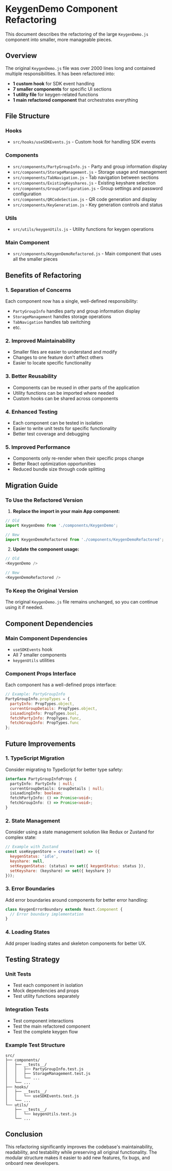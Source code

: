 # KeygenDemo Component Refactoring

This document describes the refactoring of the large `KeygenDemo.js` component into smaller, more manageable pieces.

## Overview

The original `KeygenDemo.js` file was over 2000 lines long and contained multiple responsibilities. It has been refactored into:

- **1 custom hook** for SDK event handling
- **7 smaller components** for specific UI sections
- **1 utility file** for keygen-related functions
- **1 main refactored component** that orchestrates everything

## File Structure

### Hooks
- `src/hooks/useSDKEvents.js` - Custom hook for handling SDK events

### Components
- `src/components/PartyGroupInfo.js` - Party and group information display
- `src/components/StorageManagement.js` - Storage usage and management
- `src/components/TabNavigation.js` - Tab navigation between sections
- `src/components/ExistingKeyshares.js` - Existing keyshare selection
- `src/components/GroupConfiguration.js` - Group settings and password configuration
- `src/components/QRCodeSection.js` - QR code generation and display
- `src/components/KeyGeneration.js` - Key generation controls and status

### Utils
- `src/utils/keygenUtils.js` - Utility functions for keygen operations

### Main Component
- `src/components/KeygenDemoRefactored.js` - Main component that uses all the smaller pieces

## Benefits of Refactoring

### 1. **Separation of Concerns**
Each component now has a single, well-defined responsibility:
- `PartyGroupInfo` handles party and group information display
- `StorageManagement` handles storage operations
- `TabNavigation` handles tab switching
- etc.

### 2. **Improved Maintainability**
- Smaller files are easier to understand and modify
- Changes to one feature don't affect others
- Easier to locate specific functionality

### 3. **Better Reusability**
- Components can be reused in other parts of the application
- Utility functions can be imported where needed
- Custom hooks can be shared across components

### 4. **Enhanced Testing**
- Each component can be tested in isolation
- Easier to write unit tests for specific functionality
- Better test coverage and debugging

### 5. **Improved Performance**
- Components only re-render when their specific props change
- Better React optimization opportunities
- Reduced bundle size through code splitting

## Migration Guide

### To Use the Refactored Version

1. **Replace the import in your main App component:**
```javascript
// Old
import KeygenDemo from './components/KeygenDemo';

// New
import KeygenDemoRefactored from './components/KeygenDemoRefactored';
```

2. **Update the component usage:**
```javascript
// Old
<KeygenDemo />

// New
<KeygenDemoRefactored />
```

### To Keep the Original Version

The original `KeygenDemo.js` file remains unchanged, so you can continue using it if needed.

## Component Dependencies

### Main Component Dependencies
- `useSDKEvents` hook
- All 7 smaller components
- `keygenUtils` utilities

### Component Props Interface

Each component has a well-defined props interface:

```javascript
// Example: PartyGroupInfo
PartyGroupInfo.propTypes = {
  partyInfo: PropTypes.object,
  currentGroupDetails: PropTypes.object,
  isLoadingInfo: PropTypes.bool,
  fetchPartyInfo: PropTypes.func,
  fetchGroupInfo: PropTypes.func
};
```

## Future Improvements

### 1. **TypeScript Migration**
Consider migrating to TypeScript for better type safety:
```typescript
interface PartyGroupInfoProps {
  partyInfo: PartyInfo | null;
  currentGroupDetails: GroupDetails | null;
  isLoadingInfo: boolean;
  fetchPartyInfo: () => Promise<void>;
  fetchGroupInfo: () => Promise<void>;
}
```

### 2. **State Management**
Consider using a state management solution like Redux or Zustand for complex state:
```javascript
// Example with Zustand
const useKeygenStore = create((set) => ({
  keygenStatus: 'idle',
  keyshare: null,
  setKeygenStatus: (status) => set({ keygenStatus: status }),
  setKeyshare: (keyshare) => set({ keyshare })
}));
```

### 3. **Error Boundaries**
Add error boundaries around components for better error handling:
```javascript
class KeygenErrorBoundary extends React.Component {
  // Error boundary implementation
}
```

### 4. **Loading States**
Add proper loading states and skeleton components for better UX.

## Testing Strategy

### Unit Tests
- Test each component in isolation
- Mock dependencies and props
- Test utility functions separately

### Integration Tests
- Test component interactions
- Test the main refactored component
- Test the complete keygen flow

### Example Test Structure
```
src/
├── components/
│   ├── __tests__/
│   │   ├── PartyGroupInfo.test.js
│   │   ├── StorageManagement.test.js
│   │   └── ...
│   └── ...
├── hooks/
│   ├── __tests__/
│   │   └── useSDKEvents.test.js
│   └── ...
└── utils/
    ├── __tests__/
    │   └── keygenUtils.test.js
    └── ...
```

## Conclusion

This refactoring significantly improves the codebase's maintainability, readability, and testability while preserving all original functionality. The modular structure makes it easier to add new features, fix bugs, and onboard new developers.


